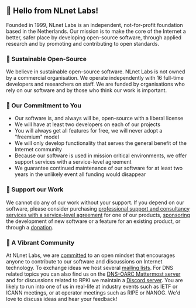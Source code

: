 ## 💚 Hello from NLnet Labs!

Founded in 1999, NLnet Labs is an independent, not-for-profit foundation
based in the Netherlands. Our mission is to make the core of the Internet a
better, safer place by developing open-source software, through applied
research and by promoting and contributing to open standards.

### 🌱 Sustainable Open-Source

We believe in sustainable open-source software. NLnet Labs is not owned by a
commercial organisation. We operate independently with 16 full-time
developers and researchers on staff. We are funded by organisations who rely
on our software and by those who think our work is important.

### 🤝 Our Commitment to You

- Our software is, and always will be, open-source with a liberal license
- We will have at least two developers on each of our projects
- You will always get all features for free, we will never adopt a "freemium"
  model
- We will only develop functionality that serves the general benefit of the
  Internet community
- Because our software is used in mission critical environments, we offer
  support services with a service-level agreement
- We guarantee continued maintenance of our software for at least two years
  in the unlikely event all funding would disappear

### 🫶 Support our Work

We cannot do any of our work without your support. If you depend on our
software, please consider purchasing [professional support
and consultancy services with a service-level
agreement](https://www.nlnetlabs.nl/services/contracts/) for one of our
products, [sponsoring](https://www.nlnetlabs.nl/sponsors/) the development of
new software or a feature for an existing product, or through a 
[donation](https://www.nlnetlabs.nl/funding/).

### 🌈 A Vibrant Community

At NLnet Labs, we are [committed](https://www.nlnetlabs.nl/conduct/) to an
open mindset that encourages anyone to contribute to our software and
discussions on Internet technology. To exchange ideas we host several
[mailing lists](https://www.nlnetlabs.nl/support/mailing-lists/). For DNS
related topics you can also find us on the [DNS-OARC Mattermost
server](https://www.dns-oarc.net/oarc/services/chat) and for discussions
related to RPKI we maintain a [Discord
server](https://discord.gg/8dvKB5Ykhy). You are likely to run into one of us
in real-life at industry events such as IETF or ICANN meetings, or at
operator meetings such as RIPE or NANOG. We'd love to discuss ideas and hear
your feedback!
